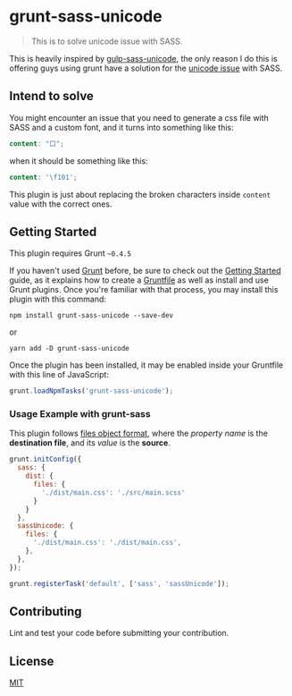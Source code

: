 # grunt-sass-unicode

> This is to solve unicode issue with SASS.

This is heavily inspired by [gulp-sass-unicode](https://github.com/Perkovec/gulp-sass-unicode/blob/master/index.js), the only reason I do this is offering guys using grunt have a solution for the [unicode issue](https://github.com/sass/sass/issues/1395) with SASS.

## Intend to solve

You might encounter an issue that you need to generate a css file with SASS and a custom font, and it turns into something like this:

```scss
content: "口";
```

when it should be something like this:

```scss
content: '\f101';
```

This plugin is just about replacing the broken characters inside `content` value with the correct ones.

## Getting Started
This plugin requires Grunt `~0.4.5`

If you haven't used [Grunt](http://gruntjs.com/) before, be sure to check out the [Getting Started](http://gruntjs.com/getting-started) guide, as it explains how to create a [Gruntfile](http://gruntjs.com/sample-gruntfile) as well as install and use Grunt plugins. Once you're familiar with that process, you may install this plugin with this command:

```shell
npm install grunt-sass-unicode --save-dev
```

or 

```shell
yarn add -D grunt-sass-unicode
```

Once the plugin has been installed, it may be enabled inside your Gruntfile with this line of JavaScript:

```js
grunt.loadNpmTasks('grunt-sass-unicode');
```

### Usage Example with grunt-sass

This plugin follows [files object format](https://gruntjs.com/configuring-tasks#files-object-format), where the *property name* is the **destination file**, and its *value* is the **source**.

```js
grunt.initConfig({
  sass: {
    dist: {
      files: {
        './dist/main.css': './src/main.scss'
      }
    }
  },
  sassUnicode: {
    files: {
      './dist/main.css': './dist/main.css',
    },
  },
});

grunt.registerTask('default', ['sass', 'sassUnicode']);
```

## Contributing

Lint and test your code before submitting your contribution.

## License

[MIT](https://github.com/Microsoft/monaco-editor/blob/master/LICENSE.md)

